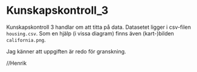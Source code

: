 # Kunskapskontroll_3
Kunskapskontroll 3 handlar om att titta på data. Datasetet ligger i csv-filen `housing.csv`. Som en hjälp (i vissa diagram) finns även (kart-)bilden `california.png`. 

Jag känner att uppgiften är redo för granskning.

//Henrik
